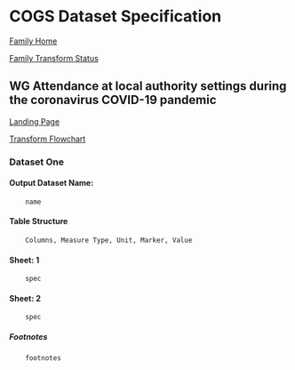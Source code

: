 # COGS Dataset Specification

[Family Home](https://gss-cogs.github.io/family-covid-19-AIRTABLE/datasets/specmenu.html)

[Family Transform Status](https://gss-cogs.github.io/family-covid-19-AIRTABLE/datasets/index.html)

## WG Attendance at local authority settings during the coronavirus  COVID-19  pandemic 


[Landing Page](https://gov.wales/attendance-local-authority-settings-during-coronavirus-covid-19-pandemic)

[Transform Flowchart](https://gss-cogs.github.io/family-covid-19-AIRTABLE/datasets/specflowcharts.html?wg-attendance-at-local-authority-settings-during-the-coronavirus-covid-19-pandemic/flowchart.ttl)

### Dataset One

#### Output Dataset Name:

		name

#### Table Structure

		Columns, Measure Type, Unit, Marker, Value

#### Sheet: 1

		spec

#### Sheet: 2

		spec

##### Footnotes

		footnotes

